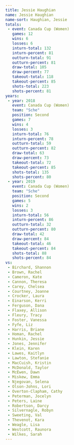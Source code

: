 ```yaml
---
title: Jessie Haughian
name: Jessie Haughian
name-sort: Haughian, Jessie
totals:
 - event: Canada Cup (Women)
   games: 12
   wins: 6
   losses: 6
   inturn-total: 132
   inturn-percent: 81
   outturn-total: 91
   outturn-percent: 81
   draw-total: 105
   draw-percent: 77
   takeout-total: 118
   takeout-percent: 85
   shots-total: 223
   shots-percent: 81
years:
 - year: 2018
   event: Canada Cup (Women)
   team: "Sche"
   position: Second
   games: 7
   wins: 4
   losses: 3
   inturn-total: 76
   inturn-percent: 78
   outturn-total: 59
   outturn-percent: 82
   draw-total: 63
   draw-percent: 73
   takeout-total: 72
   takeout-percent: 85
   shots-total: 135
   shots-percent: 80
 - year: 2019
   event: Canada Cup (Women)
   team: "Sche"
   position: Second
   games: 5
   wins: 2
   losses: 3
   inturn-total: 56
   inturn-percent: 86
   outturn-total: 32
   outturn-percent: 80
   draw-total: 42
   draw-percent: 84
   takeout-total: 46
   takeout-percent: 84
   shots-total: 88
   shots-percent: 84
vs:
 - Birchard, Shannon
 - Brown, Rachel
 - Cameron, Kate
 - Cannon, Theresa
 - Carey, Chelsea
 - Courtney, Joanne
 - Crocker, Laura
 - Einarson, Kerri
 - Ferguson, Dana
 - Flaxey, Allison
 - Fleury, Tracy
 - Foster, Vanessa
 - Fyfe, Liz
 - Harris, Briane
 - Homan, Rachel
 - Hunkin, Jessie
 - Jones, Jennifer
 - Klein, Karen
 - Lawes, Kaitlyn
 - Lawton, Stefanie
 - MacCuish, Kristin
 - McDonald, Taylor
 - McEwen, Dawn
 - Miskew, Emma
 - Njegovan, Selena
 - Olson-Johns, Lori
 - Overton-Clapham, Cathy
 - Peterman, Jocelyn
 - Peters, Laine
 - Robertson, Darcy
 - Silvernagle, Robyn
 - Sweeting, Val
 - Thevenot, Kara
 - Weagle, Lisa
 - Westcott, Raunora
 - Wilkes, Sarah
---
```

